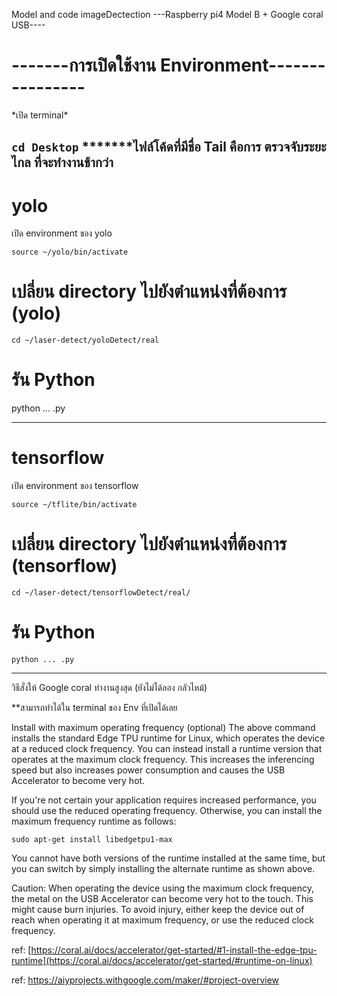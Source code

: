 Model and code imageDectection
---Raspberry pi4 Model B + Google coral USB----

<h1>-------การเปิดใช้งาน Environment----------------</h1>
*เปิด terminal*

```cd Desktop```
*******ไฟล์โค้ดที่มีชื่อ Tail คือการ ตรวจจับระยะไกล ที่จะทำงานช้ากว่า
-------
# yolo

เปิด environment ของ yolo

```source ~/yolo/bin/activate```

# เปลี่ยน directory ไปยังตำแหน่งที่ต้องการ (yolo)

```cd ~/laser-detect/yoloDetect/real```

# รัน Python
python ... .py

-------
# tensorflow

เปิด environment ของ tensorflow

```source ~/tflite/bin/activate```

# เปลี่ยน directory ไปยังตำแหน่งที่ต้องการ (tensorflow)

```cd ~/laser-detect/tensorflowDetect/real/```

# รัน Python

```python ... .py```

-------------------------------------
วิธีสั่งให้ Google coral ทำงานสูงสุด (ยังไม่ได้ลอง กลัวไหม้)

**สามารถทำได้ใน terminal ของ Env ที่เปิดได้เลย

Install with maximum operating frequency (optional)
The above command installs the standard Edge TPU runtime for Linux, which operates the device at a reduced clock frequency. You can instead install a runtime version that operates at the maximum clock frequency. This increases the inferencing speed but also increases power consumption and causes the USB Accelerator to become very hot.

If you're not certain your application requires increased performance, you should use the reduced operating frequency. Otherwise, you can install the maximum frequency runtime as follows:

```sudo apt-get install libedgetpu1-max```

You cannot have both versions of the runtime installed at the same time, but you can switch by simply installing the alternate runtime as shown above.

Caution: When operating the device using the maximum clock frequency, the metal on the USB Accelerator can become very hot to the touch. This might cause burn injuries. To avoid injury, either keep the device out of reach when operating it at maximum frequency, or use the reduced clock frequency.

ref: [https://coral.ai/docs/accelerator/get-started/#1-install-the-edge-tpu-runtime](https://coral.ai/docs/accelerator/get-started/#runtime-on-linux)

ref: https://aiyprojects.withgoogle.com/maker/#project-overview


